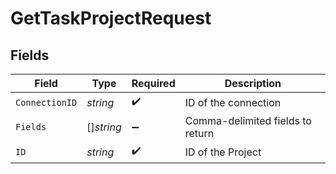 # GetTaskProjectRequest


## Fields

| Field                            | Type                             | Required                         | Description                      |
| -------------------------------- | -------------------------------- | -------------------------------- | -------------------------------- |
| `ConnectionID`                   | *string*                         | :heavy_check_mark:               | ID of the connection             |
| `Fields`                         | []*string*                       | :heavy_minus_sign:               | Comma-delimited fields to return |
| `ID`                             | *string*                         | :heavy_check_mark:               | ID of the Project                |